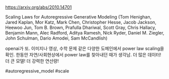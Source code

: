 https://arxiv.org/abs/2010.14701

Scaling Laws for Autoregressive Generative Modeling (Tom Henighan, Jared Kaplan, Mor Katz, Mark Chen, Christopher Hesse, Jacob Jackson, Heewoo Jun, Tom B. Brown, Prafulla Dhariwal, Scott Gray, Chris Hallacy, Benjamin Mann, Alec Radford, Aditya Ramesh, Nick Ryder, Daniel M. Ziegler, John Schulman, Dario Amodei, Sam McCandlish)

openai가 또. 이미지나 영상, 수학 문제 같은 다양한 도메인에서 power law scaling을 확인. 한동안 자연/사회현상에서 power law를 찾아내던 때가 생각남. 더 많은 데이터! 더 큰 모델! 더 강력한 연산량!

#autoregressive_model #scale